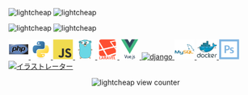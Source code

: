 <!--
**lightcheap/lightcheap** is a ✨ _special_ ✨ repository because its `README.md` (this file) appears on your GitHub profile.

Here are some ideas to get you started:

- 🔭 I’m currently working on ...
- 🌱 I’m currently learning ...
- 👯 I’m looking to collaborate on ...
- 🤔 I’m looking for help with ...
- 💬 Ask me about ...
- 📫 How to reach me: ...
- 😄 Pronouns: ...
- ⚡ Fun fact: ...
-->
<!-- <h1 align="center">Hi there 👋 </h1> -->
<!-- <h3 align="center"></h3> -->


<!-- ![](http://github-profile-summary-cards.vercel.app/api/cards/profile-details?username=lightcheap&theme=tokyonight)
![](http://github-profile-summary-cards.vercel.app/api/cards/repos-per-language?username=lightcheap&theme=tokyonight)
![](http://github-profile-summary-cards.vercel.app/api/cards/most-commit-language?username=lightcheap&theme=tokyonight)
![](http://github-profile-summary-cards.vercel.app/api/cards/stats?username=lightcheap&theme=tokyonight&show_icons=true)
![](http://github-profile-summary-cards.vercel.app/api/cards/productive-time?username=lightcheap&theme=tokyonight&utcOffset=8) -->
<p width="100%">
  <img src="https://github-readme-stats.vercel.app/api?username=lightcheap&show_icons=true&locale=en" alt="lightcheap"/>
  <img src="https://github-readme-streak-stats.herokuapp.com/?user=lightcheap&show_icons=true" alt="lightcheap"/>
</p>
<p>
  <img src="https://github-readme-stats.vercel.app/api/top-langs?username=lightcheap&show_icons=true&locale=en" alt="lightcheap" width="34%"/>
  <img src="https://github-profile-trophy.vercel.app/?username=lightcheap&row=2&column=4&margin-h=8&margin-w=0" alt="lightcheap" width="62%"/>
</p>

<p align="left">
  <a href="https://github.com/ryo-ma/github-profile-trophy">
    
  </a>
</p>

<!-- <h3 align="left">私とつながる:</h3>
<p align="left">
</p> -->

<!-- <h3 align="left">言語とツール:</h3> -->
<p align="left">
<!--   <a href="https://www.w3.org/html/" target="_blank" rel="noreferrer">
    <img src="https://raw.githubusercontent.com/devicons/devicon/master/icons/html5/html5-original-wordmark.svg" alt="html5" width="40" height="40"/>
  </a>
  <a href="https://www.w3schools.com/css/" target="_blank" rel="noreferrer">
    <img src="https://raw.githubusercontent.com/devicons/devicon/master/icons/css3/css3-original-wordmark.svg" alt="css3" width="40" height="40"/>
  </a> -->
  <a href="https://www.php.net" target="_blank" rel="noreferrer">
    <img src="https://raw.githubusercontent.com/devicons/devicon/master/icons/php/php-original.svg" alt="php" width="40" height="40"/>
  </a>
  <a href="https://www.python.org" target="_blank" rel="noreferrer">
    <img src="https://raw.githubusercontent.com/devicons/devicon/master/icons/python/python-original.svg" alt="python" width="40" height="40"/>
  </a>
  <a href="https://developer.mozilla.org/en-US/docs/Web/JavaScript" target="_blank" rel="noreferrer">
    <img src="https://raw.githubusercontent.com/devicons/devicon/master/icons/javascript/javascript-original.svg" alt="javascript" width="40" height="40"/>
  </a>
  <a href="https:// golang.org" target="_blank" rel="noreferrer">
    <img src="https://raw.githubusercontent.com/devicons/devicon/master/icons/go/go-original.svg" alt="go " width="40" height="40"/>
  </a>
  <a href="https://laravel.com/" target="_blank" rel="noreferrer">
    <img src="https://raw.githubusercontent.com/devicons/devicon/master/icons/laravel/laravel-plain-wordmark.svg" alt="laravel" width="40" height="40"/>
  </a>
  <a href="https://vuejs.org/" target="_blank" rel="noreferrer">
    <img src="https://raw.githubusercontent.com/devicons/devicon/master/icons/vuejs/vuejs-original-wordmark.svg" alt="vuejs" width="40" height="40"/>
  </a>
  
  <a href="https:// www.djangoproject.com/" target="_blank" rel="noreferrer">
    <img src="https://cdn.worldvectorlogo.com/logos/django.svg" alt="django" width="40" height="40"/>
  </a>
  <a href="https://www.mysql.com/" target="_blank" rel="noreferrer">
    <img src="https://raw.githubusercontent.com/devicons/devicon/master/icons/mysql/mysql-original-wordmark.svg" alt="mysql" width="40" height="40"/>
  </a>
  <a href="https://www.docker.com/" target="_blank" rel="noreferrer">
    <img src="https://raw.githubusercontent.com/devicons/devicon/master/icons/docker/docker-original-wordmark.svg" alt="docker" width="40" height="40"/>
  </a>

  <a href="https://www.photoshop.com/en" target="_blank" rel="noreferrer">
    <img src="https://raw.githubusercontent.com/devicons/devicon/master/icons/photoshop/photoshop-line.svg" alt="フォトショップ" width="40" height="40"/>
  </a>
  <a href="https://www.adobe.com/in/products/illustrator.html" target="_blank" rel="noreferrer">
    <img src="https://www.vectorlogo.zone/logos/adobe_illustrator/adobe_illustrator-icon.svg" alt="イラストレーター" width="40" height="40"/>
  </a>
</p>

<p align="center">
  <img src= "https://komarev.com/ghpvc/?username=lightcheap&label=Profile%20views&color=0e75b6&style=flat" alt="lightcheap view counter"/>
</p>

